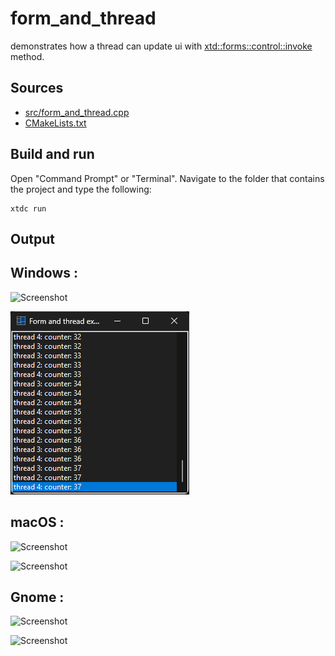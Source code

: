 # form_and_thread

demonstrates how a thread can update ui with [xtd::forms::control::invoke](https://gammasoft71.github.io/xtd/reference_guides/latest/classxtd_1_1forms_1_1control.html#a17ec51282322d8387937dc8dad438e32) method.

## Sources

* [src/form_and_thread.cpp](src/form_and_thread.cpp)
* [CMakeLists.txt](CMakeLists.txt)

## Build and run

Open "Command Prompt" or "Terminal". Navigate to the folder that contains the project and type the following:

```shell
xtdc run
```

## Output

## Windows :

![Screenshot](../../../../docs/pictures/examples/form_and_thread_w.png)

![Screenshot](../../../../docs/pictures/examples/form_and_thread_wd.png)

## macOS :

![Screenshot](../../../../docs/pictures/examples/form_and_thread_m.png)

![Screenshot](../../../../docs/pictures/examples/form_and_thread_md.png)

## Gnome :

![Screenshot](../../../../docs/pictures/examples/form_and_thread_g.png)

![Screenshot](../../../../docs/pictures/examples/form_and_thread_gd.png)
